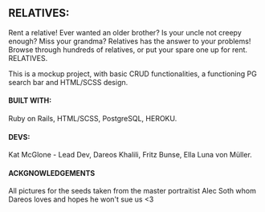 ## RELATIVES:
Rent a relative! Ever wanted an older brother? Is your uncle not creepy enough? Miss your grandma?
Relatives has the answer to your problems! Browse through hundreds of relatives, or put your spare one up for rent.
RELATIVES.

This is a mockup project, with basic CRUD functionalities, a functioning PG search bar and HTML/SCSS design.

#### BUILT WITH:
Ruby on Rails,
HTML/SCSS,
PostgreSQL,
HEROKU.

#### DEVS:
Kat McGlone - Lead Dev,
Dareos Khalili,
Fritz Bunse,
Ella Luna von Müller.

#### ACKGNOWLEDGEMENTS
All pictures for the seeds taken from the master portraitist Alec Soth whom Dareos loves and hopes he won't sue us <3 
